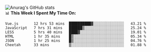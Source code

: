 
![Anurag's GitHub stats](https://github-readme-stats.vercel.app/api?username=supergczh&show_icons=true&theme=radical)
<br />
📊 **This Week I Spent My Time On:**

<!--START_SECTION:waka-->

```text
Vue.js       12 hrs 53 mins  ██████████▓░░░░░░░░░░░░░░   43.21 %
JavaScript   7 hrs 31 mins   ██████▒░░░░░░░░░░░░░░░░░░   25.24 %
LESS         5 hrs 40 mins   ████▓░░░░░░░░░░░░░░░░░░░░   19.01 %
HTML         1 hr 35 mins    █▒░░░░░░░░░░░░░░░░░░░░░░░   05.34 %
JSON         1 hr 25 mins    █▒░░░░░░░░░░░░░░░░░░░░░░░   04.76 %
Cheetah      33 mins         ▒░░░░░░░░░░░░░░░░░░░░░░░░   01.88 %
```

<!--END_SECTION:waka-->
